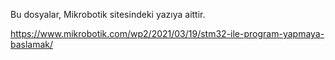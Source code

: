 Bu dosyalar, Mikrobotik sitesindeki yazıya aittir. 

https://www.mikrobotik.com/wp2/2021/03/19/stm32-ile-program-yapmaya-baslamak/

